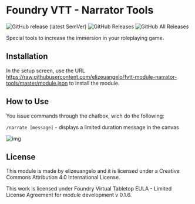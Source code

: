 # Foundry VTT - Narrator Tools
![GitHub release (latest SemVer)](https://img.shields.io/github/v/release/elizeuangelo/fvtt-module-narrator-tools) 
![GitHub Releases](https://img.shields.io/github/downloads/elizeuangelo/fvtt-module-narrator-tools/latest/total)
![GitHub All Releases](https://img.shields.io/github/downloads/elizeuangelo/fvtt-module-narrator-tools/total?label=downloads) 

Special tools to increase the immersion in your roleplaying game.

## Installation
In the setup screen, use the URL https://raw.githubusercontent.com/elizeuangelo/fvtt-module-narrator-tools/master/module.json to install the module.

## How to Use

You issue commands through the chatbox, wich do the following:

`/narrate [message]` - displays a limited duration message in the canvas

![img](https://cdn.discordapp.com/attachments/542495303929036824/749702068310114304/narrator-tools.gif)

## License
This module is made by elizeuangelo and it is licensed under a Creative Commons Attribution 4.0 International License.

This work is licensed under Foundry Virtual Tabletop EULA - Limited License Agreement for module development v 0.1.6.
